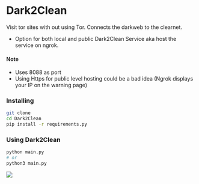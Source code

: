 # Dark2Clean

Visit tor sites with out using Tor.
Connects the darkweb to the clearnet.

- Option for both local and public Dark2Clean Service aka host the service on ngrok.

#### Note 
- Uses 8088 as port
- Using Https for public level hosting could be a bad idea (Ngrok displays your IP on the warning page)
 
 
### Installing
 
```sh
git clone
cd Dark2Clean 
pip install -r requirements.py
```

### Using Dark2Clean

```sh
python main.py
# or
python3 main.py
```
<img src="https://cdn.discordapp.com/attachments/1090997141582921818/1109462696816021565/image.png">

